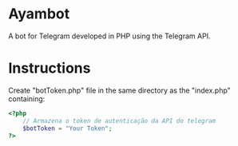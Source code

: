 # Ayambot
A bot for Telegram developed in PHP using the Telegram API.

# Instructions
Create "botToken.php" file in the same directory as the "index.php" containing:

```PHP
<?php
    // Armazena o token de autenticação da API do telegram
    $botToken = "Your Token";
?>
```
